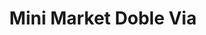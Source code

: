 ---
title: "Mini Market Doble Via"
url: /santo-domingo-este/mini-market-doble-via/
shop: comodidad
---